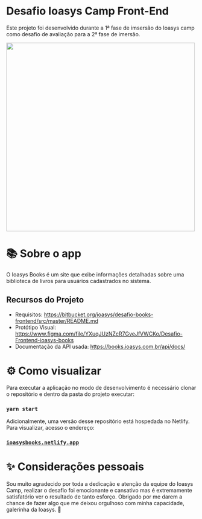 # Desafio Ioasys Camp Front-End

Este projeto foi desenvolvido durante a 1ª fase de imsersão do Ioasys camp como desafio de avaliação para a 2ª fase de imersão.

<img src="https://user-images.githubusercontent.com/42072854/114113839-fdd48d00-98b5-11eb-8905-b2605e1cc8a5.png" width="500" height="500" />

# 📚 Sobre o app

O Ioasys Books é um site que exibe informações detalhadas sobre uma biblioteca de livros para usuários cadastrados no sistema.

## Recursos do Projeto
- Requisitos: https://bitbucket.org/ioasys/desafio-books-frontend/src/master/README.md
- Protótipo Visual: https://www.figma.com/file/YXuqJUzNZcR7GveJfVWCKo/Desafio-Frontend-ioasys-books
- Documentação da API usada: https://books.ioasys.com.br/api/docs/

# ⚙ Como visualizar

Para executar a aplicação no modo de desenvolvimento é necessário clonar o repositório e dentro da pasta do projeto executar:

### `yarn start`

Adicionalmente, uma versão desse repositório está hospedada no Netlify. Para visualizar, acesso o endereço:

### [`ioasysbooks.netlify.app`](ioasysbooks.netlify.app)

# ✨ Considerações pessoais

Sou muito agradecido por toda a dedicação e atenção da equipe do Ioasys Camp, realizar o desafio foi emocionante e cansativo mas é extremamente satisfatório ver o resultado de tanto esforço. Obrigado por me darem a chance de fazer algo que me deixou orgulhoso com minha capacidade, galerinha da Ioasys. 💖
